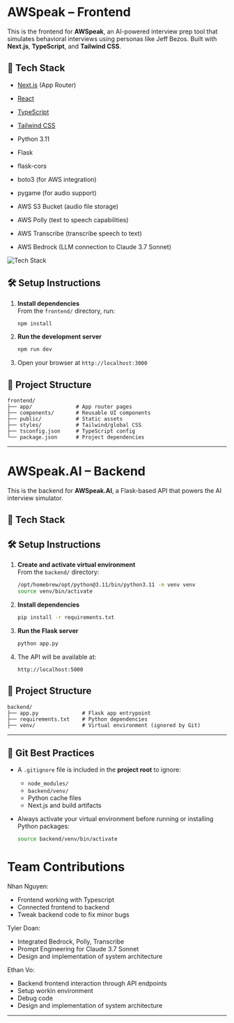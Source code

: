 # AWSpeak – Frontend

This is the frontend for **AWSpeak**, an AI-powered interview prep tool that simulates behavioral interviews using personas like Jeff Bezos. Built with **Next.js**, **TypeScript**, and **Tailwind CSS**.

## 🚀 Tech Stack

- [Next.js](https://nextjs.org/) (App Router)
- [React](https://reactjs.org/)
- [TypeScript](https://www.typescriptlang.org/)
- [Tailwind CSS](https://tailwindcss.com/)

- Python 3.11
- Flask
- flask-cors
- boto3 (for AWS integration)
- pygame (for audio support)
- AWS S3 Bucket (audio file storage)
- AWS Polly (text to speech capabilities)
- AWS Transcribe (transcribe speech to text)
- AWS Bedrock (LLM connection to Claude 3.7 Sonnet)

![Tech Stack](./image.png)



## 🛠 Setup Instructions

1. **Install dependencies**  
   From the `frontend/` directory, run:

   ```bash
   npm install
   ```

2. **Run the development server**

   ```bash
   npm run dev
   ```

3. Open your browser at `http://localhost:3000`

## 📁 Project Structure

```
frontend/
├── app/              # App router pages
├── components/       # Reusable UI components
├── public/           # Static assets
├── styles/           # Tailwind/global CSS
├── tsconfig.json     # TypeScript config
└── package.json      # Project dependencies
```

---

# AWSpeak.AI – Backend

This is the backend for **AWSpeak.AI**, a Flask-based API that powers the AI interview simulator.

## 🔧 Tech Stack


## 🛠 Setup Instructions

1. **Create and activate virtual environment**  
   From the `backend/` directory:

   ```bash
   /opt/homebrew/opt/python@3.11/bin/python3.11 -m venv venv
   source venv/bin/activate
   ```

2. **Install dependencies**

   ```bash
   pip install -r requirements.txt
   ```

3. **Run the Flask server**

   ```bash
   python app.py
   ```

4. The API will be available at:

   ```
   http://localhost:5000
   ```

## 📁 Project Structure

```
backend/
├── app.py              # Flask app entrypoint
├── requirements.txt    # Python dependencies
├── venv/               # Virtual environment (ignored by Git)
```

---

## 🧾 Git Best Practices

- A `.gitignore` file is included in the **project root** to ignore:

  - `node_modules/`
  - `backend/venv/`
  - Python cache files
  - Next.js and build artifacts

- Always activate your virtual environment before running or installing Python packages:

  ```bash
  source backend/venv/bin/activate
  ```

# Team Contributions

Nhan Nguyen:

- Frontend working with Typescript
- Connected frontend to backend
- Tweak backend code to fix minor bugs

Tyler Doan:

- Integrated Bedrock, Polly, Transcribe
- Prompt Engineering for Claude 3.7 Sonnet
- Design and implementation of system architecture

Ethan Vo:

- Backend frontend interaction through API endpoints
- Setup workin environment
- Debug code
- Design and implementation of system architecture

---
